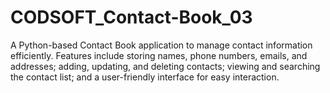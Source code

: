 # CODSOFT_Contact-Book_03
A Python-based Contact Book application to manage contact information efficiently. Features include storing names, phone numbers, emails, and addresses; adding, updating, and deleting contacts; viewing and searching the contact list; and a user-friendly interface for easy interaction.
